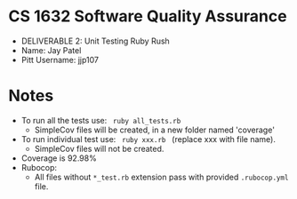 # CS 1632 Software Quality Assurance
  - DELIVERABLE 2: Unit Testing Ruby Rush
  - Name: Jay Patel
  - Pitt Username: jjp107

# Notes

  - To run all the tests use:
    <code> ruby all_tests.rb </code>
      - SimpleCov files will be created, in a new folder named 'coverage'
  - To run individual test use:
    <code> ruby xxx.rb </code> (replace xxx with file name).
      - SimpleCov files will not be created.
  - Coverage is 92.98%
  - Rubocop:
      - All files without <code>*_test.rb</code> extension pass with provided
      <code>.rubocop.yml</code> file.
